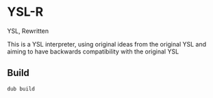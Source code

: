 # YSL-R
YSL, Rewritten

This is a YSL interpreter, using original ideas from the original YSL and aiming to
have backwards compatibility with the original YSL

## Build
```
dub build
```
